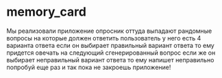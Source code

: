 # memory_card
Мы реализовали приложение опросник
оттуда выпадают рандомные вопросы на которые должен ответить пользователь
у него есть 4 варианта ответа
если он выбирает правильный вариант ответа то  ему придется овечать на следующий сгенерированный вопрос
если же он выбирает неправильный вариант ответа то ему напишет неправильно попробуй еще раз 
и так пока не закроешь приложение!
